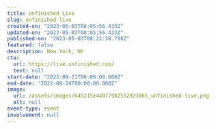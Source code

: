 ```yaml
---
title: Unfinished Live
slug: unfinished-live
created-on: "2023-05-03T08:05:56.433Z"
updated-on: "2023-05-03T08:05:56.433Z"
published-on: "2023-05-03T08:22:38.798Z"
featured: false
description: New York, NY
cta:
  url: https://live.unfinished.com/
  text: null
start-date: "2022-09-21T00:00:00.000Z"
end-date: "2022-08-24T00:00:00.000Z"
image:
  url: /assets/images/645215e44977982552923065_unfinished-live.png
  alt: null
event-type: event
involvement: null
---
```

